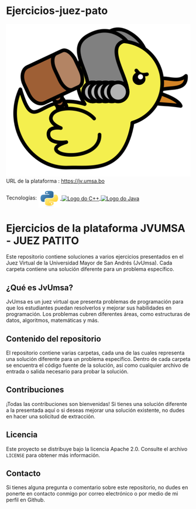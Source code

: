 # Ejercicios-juez-pato

![](./media/juez-patito2.svg)
URL de la plataforma : https://jv.umsa.bo


<div style="display: inline_block">
  <p>Tecnologías:
    <a href="#">
      <img align="center" alt="Logo do Python" height="50" width="60" title="Python" src="https://raw.githubusercontent.com/devicons/devicon/master/icons/python/python-original.svg">
    </a>
    <a href="#">
      <img align="center" alt="Logo do C++" height="50" width="60" title="C++" src="https://cdn.jsdelivr.net/gh/devicons/devicon/icons/cplusplus/cplusplus-original.svg">
    </a>
    <a href="#">
      <img align="center" alt="Logo do Java" height="50" width="60" title="Java" src="https://cdn.jsdelivr.net/gh/devicons/devicon/icons/java/java-original.svg">
    </a>
  </p>
</div>


# Ejercicios de la plataforma JVUMSA - JUEZ PATITO

Este repositorio contiene soluciones a varios ejercicios presentados en el Juez Virtual de la Universidad Mayor de San Andrés (JvUmsa). Cada carpeta contiene una solución diferente para un problema específico.

## ¿Qué es JvUmsa?

JvUmsa es un juez virtual que presenta problemas de programación para que los estudiantes puedan resolverlos y mejorar sus habilidades en programación. Los problemas cubren diferentes áreas, como estructuras de datos, algoritmos, matemáticas y más.

## Contenido del repositorio

El repositorio contiene varias carpetas, cada una de las cuales representa una solución diferente para un problema específico. Dentro de cada carpeta se encuentra el código fuente de la solución, así como cualquier archivo de entrada o salida necesario para probar la solución.

## Contribuciones

¡Todas las contribuciones son bienvenidas! Si tienes una solución diferente a la presentada aquí o si deseas mejorar una solución existente, no dudes en hacer una solicitud de extracción.

## Licencia

Este proyecto se distribuye bajo la licencia Apache 2.0. Consulte el archivo `LICENSE` para obtener más información.

## Contacto

Si tienes alguna pregunta o comentario sobre este repositorio, no dudes en ponerte en contacto conmigo por correo electrónico o por medio de mi perfil en Github.

